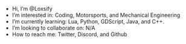 -  Hi, I’m @Loxsify
-  I’m interested in: Coding, Motorsports, and Mechanical Engineering
-  I’m currently learning: Lua, Python, GDScript, Java, and C++.
-  I’m looking to collaborate on: N/A
-  How to reach me: Twitter, Discord, and Github
